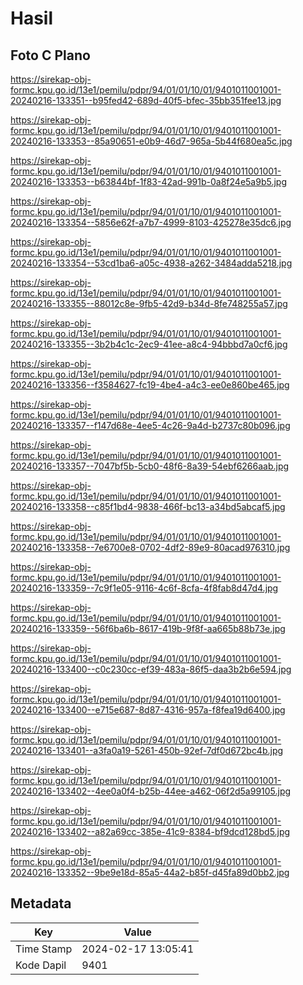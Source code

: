 # Hasil

## Foto C Plano

https://sirekap-obj-formc.kpu.go.id/13e1/pemilu/pdpr/94/01/01/10/01/9401011001001-20240216-133351--b95fed42-689d-40f5-bfec-35bb351fee13.jpg

https://sirekap-obj-formc.kpu.go.id/13e1/pemilu/pdpr/94/01/01/10/01/9401011001001-20240216-133353--85a90651-e0b9-46d7-965a-5b44f680ea5c.jpg

https://sirekap-obj-formc.kpu.go.id/13e1/pemilu/pdpr/94/01/01/10/01/9401011001001-20240216-133353--b63844bf-1f83-42ad-991b-0a8f24e5a9b5.jpg

https://sirekap-obj-formc.kpu.go.id/13e1/pemilu/pdpr/94/01/01/10/01/9401011001001-20240216-133354--5856e62f-a7b7-4999-8103-425278e35dc6.jpg

https://sirekap-obj-formc.kpu.go.id/13e1/pemilu/pdpr/94/01/01/10/01/9401011001001-20240216-133354--53cd1ba6-a05c-4938-a262-3484adda5218.jpg

https://sirekap-obj-formc.kpu.go.id/13e1/pemilu/pdpr/94/01/01/10/01/9401011001001-20240216-133355--88012c8e-9fb5-42d9-b34d-8fe748255a57.jpg

https://sirekap-obj-formc.kpu.go.id/13e1/pemilu/pdpr/94/01/01/10/01/9401011001001-20240216-133355--3b2b4c1c-2ec9-41ee-a8c4-94bbbd7a0cf6.jpg

https://sirekap-obj-formc.kpu.go.id/13e1/pemilu/pdpr/94/01/01/10/01/9401011001001-20240216-133356--f3584627-fc19-4be4-a4c3-ee0e860be465.jpg

https://sirekap-obj-formc.kpu.go.id/13e1/pemilu/pdpr/94/01/01/10/01/9401011001001-20240216-133357--f147d68e-4ee5-4c26-9a4d-b2737c80b096.jpg

https://sirekap-obj-formc.kpu.go.id/13e1/pemilu/pdpr/94/01/01/10/01/9401011001001-20240216-133357--7047bf5b-5cb0-48f6-8a39-54ebf6266aab.jpg

https://sirekap-obj-formc.kpu.go.id/13e1/pemilu/pdpr/94/01/01/10/01/9401011001001-20240216-133358--c85f1bd4-9838-466f-bc13-a34bd5abcaf5.jpg

https://sirekap-obj-formc.kpu.go.id/13e1/pemilu/pdpr/94/01/01/10/01/9401011001001-20240216-133358--7e6700e8-0702-4df2-89e9-80acad976310.jpg

https://sirekap-obj-formc.kpu.go.id/13e1/pemilu/pdpr/94/01/01/10/01/9401011001001-20240216-133359--7c9f1e05-9116-4c6f-8cfa-4f8fab8d47d4.jpg

https://sirekap-obj-formc.kpu.go.id/13e1/pemilu/pdpr/94/01/01/10/01/9401011001001-20240216-133359--56f6ba6b-8617-419b-9f8f-aa665b88b73e.jpg

https://sirekap-obj-formc.kpu.go.id/13e1/pemilu/pdpr/94/01/01/10/01/9401011001001-20240216-133400--c0c230cc-ef39-483a-86f5-daa3b2b6e594.jpg

https://sirekap-obj-formc.kpu.go.id/13e1/pemilu/pdpr/94/01/01/10/01/9401011001001-20240216-133400--e715e687-8d87-4316-957a-f8fea19d6400.jpg

https://sirekap-obj-formc.kpu.go.id/13e1/pemilu/pdpr/94/01/01/10/01/9401011001001-20240216-133401--a3fa0a19-5261-450b-92ef-7df0d672bc4b.jpg

https://sirekap-obj-formc.kpu.go.id/13e1/pemilu/pdpr/94/01/01/10/01/9401011001001-20240216-133402--4ee0a0f4-b25b-44ee-a462-06f2d5a99105.jpg

https://sirekap-obj-formc.kpu.go.id/13e1/pemilu/pdpr/94/01/01/10/01/9401011001001-20240216-133402--a82a69cc-385e-41c9-8384-bf9dcd128bd5.jpg

https://sirekap-obj-formc.kpu.go.id/13e1/pemilu/pdpr/94/01/01/10/01/9401011001001-20240216-133352--9be9e18d-85a5-44a2-b85f-d45fa89d0bb2.jpg


## Metadata

| Key        | Value               |
| ---------- | ------------------- |
| Time Stamp | 2024-02-17 13:05:41 |
| Kode Dapil | 9401                |




